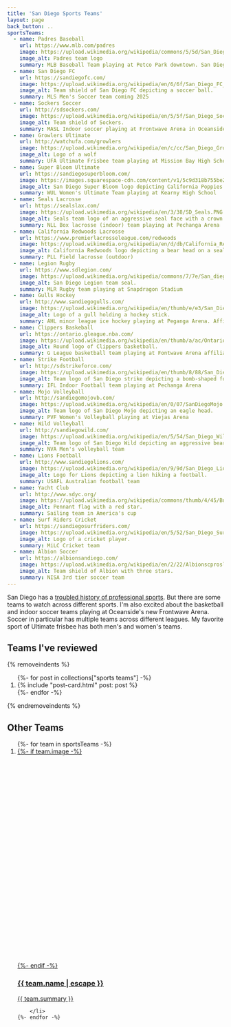 ```yaml
---
title: 'San Diego Sports Teams'
layout: page
back_button: ..
sportsTeams:
  - name: Padres Baseball
    url: https://www.mlb.com/padres
    image: https://upload.wikimedia.org/wikipedia/commons/5/5d/San_Diego_Padres_wordmark_logo_2020.svg
    image_alt: Padres team logo
    summary: MLB Baseball Team playing at Petco Park downtown. San Diego's biggest sports team.
  - name: San Diego FC
    url: https://sandiegofc.com/
    image: https://upload.wikimedia.org/wikipedia/en/6/6f/San_Diego_FC_logo.svg
    image_alt: Team shield of San Diego FC depicting a soccer ball.
    summary: MLS Men's Soccer team coming 2025
  - name: Sockers Soccer
    url: http://sdsockers.com/
    image: https://upload.wikimedia.org/wikipedia/en/5/5f/San_Diego_Sockers_16_logo.png
    image_alt: Team shield of Sockers.
    summary: MASL Indoor soccer playing at Frontwave Arena in Oceanside
  - name: Growlers Ultimate
    url: http://watchufa.com/growlers
    image: https://upload.wikimedia.org/wikipedia/en/c/cc/San_Diego_Growlers_%28ultimate_team%29_logo.png
    image_alt: Logo of a wolf
    summary: UFA Ultimate Frisbee team playing at Mission Bay High School
  - name: Super Bloom Ultimate
    url: https://sandiegosuperbloom.com/
    image: https://images.squarespace-cdn.com/content/v1/5c9d318b755be24741183f25/1578871371679-O3P4C9KRFTCJ4LJ7XFSF/superbloom-09.png?format=750w
    image_alt: San Diego Super Bloom logo depicting California Poppies.
    summary: WUL Women's Ultimate Team playing at Kearny High School
  - name: Seals Lacrosse
    url: https://sealslax.com/
    image: https://upload.wikimedia.org/wikipedia/en/3/38/SD_Seals.PNG
    image_alt: Seals team logo of an aggressive seal face with a crown.
    summary: NLL Box lacrosse (indoor) team playing at Pechanga Arena
  - name: California Redwoods Lacrosse
    url: https://www.premierlacrosseleague.com/redwoods
    image: https://upload.wikimedia.org/wikipedia/en/d/db/California_Redwoods_lacrosse.jpg
    image_alt: California Redwoods logo depicting a bear head on a seal.
    summary: PLL Field lacrosse (outdoor)
  - name: Legion Rugby
    url: https://www.sdlegion.com/
    image: https://upload.wikimedia.org/wikipedia/commons/7/7e/San_diego_legion_logo.png
    image_alt: San Diego Legion team seal.
    summary: MLR Rugby team playing at Snapdragon Stadium
  - name: Gulls Hockey
    url: http://www.sandiegogulls.com/
    image: https://upload.wikimedia.org/wikipedia/en/thumb/e/e3/San_Diego_Gulls_logo.svg/1920px-San_Diego_Gulls_logo.svg.png
    image_alt: Logo of a gull holding a hockey stick.
    summary: AHL minor league ice hockey playing at Peganga Arena. Affiliate for the Anaheim Ducks.
  - name: Clippers Baskeball
    url: https://ontario.gleague.nba.com/
    image: https://upload.wikimedia.org/wikipedia/en/thumb/a/ac/Ontario_Clippers_logo.svg/1920px-Ontario_Clippers_logo.svg.png
    image_alt: Round logo of Clippers basketball.
    summary: G League basketball team playing at Fontwave Arena affiliated with the LA Clippers. Moved from Ontario in 2024.
  - name: Strike Football
    url: http://sdstrikeforce.com/
    image: https://upload.wikimedia.org/wikipedia/en/thumb/8/88/San_Diego_Strike_Force_Logo.svg/1920px-San_Diego_Strike_Force_Logo.svg.png
    image_alt: Team logo of San Diego strike depicting a bomb-shaped football dropping from the sky.
    summary: IFL Indoor Football team playing at Pechanga Arena
  - name: Mojo Volleyball
    url: http://sandiegomojovb.com/
    image: https://upload.wikimedia.org/wikipedia/en/0/07/SanDiegoMojo.png
    image_alt: Team logo of San Diego Mojo depicting an eagle head.
    summary: PVF Women's Volleyball playing at Viejas Arena
  - name: Wild Volleyball
    url: http://sandiegowild.com/
    image: https://upload.wikimedia.org/wikipedia/en/5/54/San_Diego_Wild_logo.png
    image_alt: Team logo of San Diego Wild depicting an aggressive bear.
    summary: NVA Men's volleyball team
  - name: Lions Football
    url: http://www.sandiegolions.com/
    image: https://upload.wikimedia.org/wikipedia/en/9/9d/San_Diego_Lions_AFL_logo.png
    image_alt: Logo for Lions depicting a lion hiking a football.
    summary: USAFL Australian football team
  - name: Yacht Club
    url: http://www.sdyc.org/
    image: https://upload.wikimedia.org/wikipedia/commons/thumb/4/45/Burgee_of_San_Diego_Yacht_Club.svg/2560px-Burgee_of_San_Diego_Yacht_Club.svg.png
    image_alt: Pennant flag with a red star.
    summary: Sailing team in America's cup
  - name: Surf Riders Cricket
    url: https://sandiegosurfriders.com/
    image: https://upload.wikimedia.org/wikipedia/en/5/52/San_Diego_Surf_Riders_original_logo.png
    image_alt: Logo of a cricket player.
    summary: MiLC Cricket team
  - name: Albion Soccer
    url: https://albionsandiego.com/
    image: https://upload.wikimedia.org/wikipedia/en/2/22/Albionscproslogo.png
    image_alt: Team shield of Albion with three stars.
    summary: NISA 3rd tier soccer team
---
```


<style>
/* Logos don't fit the 16/9 aspect ratio */
.card__media--16-9 {
    aspect-ratio: 1 / 1;
}
</style>

San Diego has a [troubled history of professional sports](https://en.wikipedia.org/wiki/Sports_in_San_Diego#Former_teams).
But there are some teams to watch across different sports.
I'm also excited about the basketball and indoor soccer teams playing at Oceanside's new Frontwave Arena.
Soccer in particular has multiple teams across different leagues.
My favorite sport of Ultimate frisbee has both men's and women's teams.

## Teams I've reviewed

<!-- TODO: limit to SD sports reviews (not Firebirds, not other post types) -->
{% removeindents %}
<ol class="post-list">
    {%- for post in collections["sports teams"] -%}
        <li>
            {% include "post-card.html" post: post %}
        </li>
    {%- endfor -%}
</ol>
{% endremoveindents %}

## Other Teams

<ol class="post-list">
    {%- for team in sportsTeams -%}
        <li>
<div class="h-entry">
	<a class="u-url card disable-link-styles" href="{{ team.url | url }}">
		{%- if team.image -%}
        <div class="card__media card__media--16-9"
            style="background-image: url('{{ team.image }}');">
        </div>
		{%- endif -%}
		<div class="card__primary">
			<div class="post-heading">
                <h3 class="h2 p-name">{{ team.name | escape }}</h3>
			</div>
			<div class="post-body">
				<p class="post-text p-summary">{{ team.summary }}</p>
			</div>
		</div>
	</a>
</div>

        </li>
    {%- endfor -%}
</ol>
